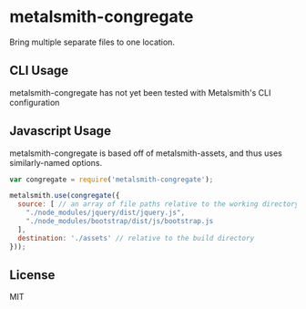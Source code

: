 
# metalsmith-congregate

  Bring multiple separate files to one location.

## CLI Usage

  metalsmith-congregate has not yet been tested with Metalsmith's CLI configuration

## Javascript Usage

  metalsmith-congregate is based off of metalsmith-assets, and thus uses similarly-named options. 
  
```js
var congregate = require('metalsmith-congregate');

metalsmith.use(congregate({
  source: [ // an array of file paths relative to the working directory
    "./node_modules/jquery/dist/jquery.js", 
    "./node_modules/bootstrap/dist/js/bootstrap.js
  ],
  destination: './assets' // relative to the build directory
}));
```

## License

  MIT
